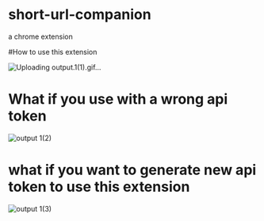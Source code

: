 # short-url-companion
a chrome extension 

#How to use this extension

![Uploading output.1(1).gif…]()



# What if you use with a wrong api token

![output 1(2)](https://user-images.githubusercontent.com/83909096/186132078-1883b3c5-183f-4346-876d-a0cd2f3dc873.gif)




# what if you want to generate new api token to use this extension

![output 1(3)](https://user-images.githubusercontent.com/83909096/186132094-485e3473-cd29-4d3e-bea5-67a8fc041c47.gif)
